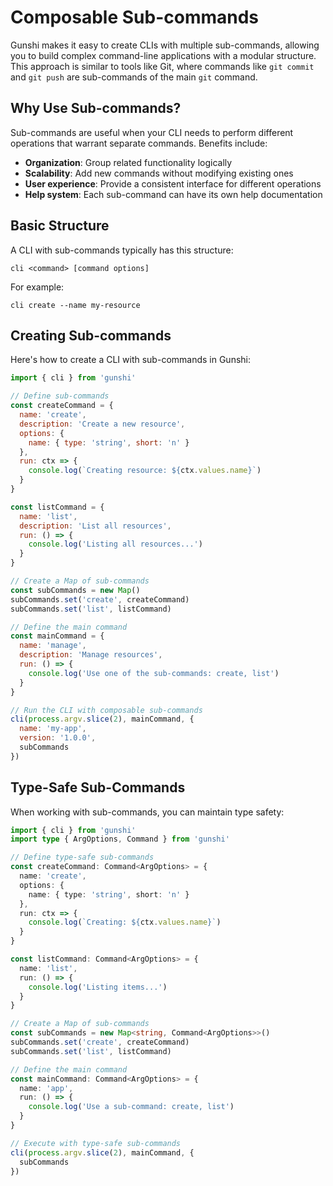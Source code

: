 # Composable Sub-commands

Gunshi makes it easy to create CLIs with multiple sub-commands, allowing you to build complex command-line applications with a modular structure. This approach is similar to tools like Git, where commands like `git commit` and `git push` are sub-commands of the main `git` command.

## Why Use Sub-commands?

Sub-commands are useful when your CLI needs to perform different operations that warrant separate commands. Benefits include:

- **Organization**: Group related functionality logically
- **Scalability**: Add new commands without modifying existing ones
- **User experience**: Provide a consistent interface for different operations
- **Help system**: Each sub-command can have its own help documentation

## Basic Structure

A CLI with sub-commands typically has this structure:

```
cli <command> [command options]
```

For example:

```
cli create --name my-resource
```

## Creating Sub-commands

Here's how to create a CLI with sub-commands in Gunshi:

```js
import { cli } from 'gunshi'

// Define sub-commands
const createCommand = {
  name: 'create',
  description: 'Create a new resource',
  options: {
    name: { type: 'string', short: 'n' }
  },
  run: ctx => {
    console.log(`Creating resource: ${ctx.values.name}`)
  }
}

const listCommand = {
  name: 'list',
  description: 'List all resources',
  run: () => {
    console.log('Listing all resources...')
  }
}

// Create a Map of sub-commands
const subCommands = new Map()
subCommands.set('create', createCommand)
subCommands.set('list', listCommand)

// Define the main command
const mainCommand = {
  name: 'manage',
  description: 'Manage resources',
  run: () => {
    console.log('Use one of the sub-commands: create, list')
  }
}

// Run the CLI with composable sub-commands
cli(process.argv.slice(2), mainCommand, {
  name: 'my-app',
  version: '1.0.0',
  subCommands
})
```

## Type-Safe Sub-Commands

When working with sub-commands, you can maintain type safety:

```ts
import { cli } from 'gunshi'
import type { ArgOptions, Command } from 'gunshi'

// Define type-safe sub-commands
const createCommand: Command<ArgOptions> = {
  name: 'create',
  options: {
    name: { type: 'string', short: 'n' }
  },
  run: ctx => {
    console.log(`Creating: ${ctx.values.name}`)
  }
}

const listCommand: Command<ArgOptions> = {
  name: 'list',
  run: () => {
    console.log('Listing items...')
  }
}

// Create a Map of sub-commands
const subCommands = new Map<string, Command<ArgOptions>>()
subCommands.set('create', createCommand)
subCommands.set('list', listCommand)

// Define the main command
const mainCommand: Command<ArgOptions> = {
  name: 'app',
  run: () => {
    console.log('Use a sub-command: create, list')
  }
}

// Execute with type-safe sub-commands
cli(process.argv.slice(2), mainCommand, {
  subCommands
})
```
